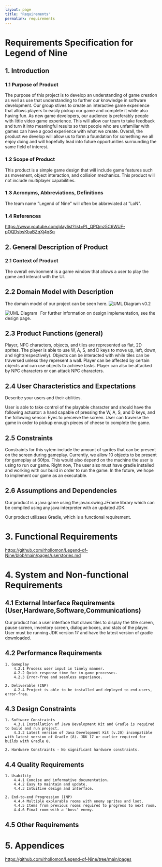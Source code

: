 ```yaml
---
layout: page
title: "Requirements"
permalink: requirements
---
```


# Requirements Specification for Legend of Nine

## 1. Introduction

### 1.1 Purpose of Product

The purpose of this project is to develop an understanding of game creation as well as use that understanding to further our knowledge in software development. Our group stives to create an interactive game experience that allows players to easily pickup our game and complete it while also having fun. As new game developers, our audience is preferably people with little video game experience. This will allow our team to take feedback and turn it into meaningful results so that people who are unfamiliar with games can have a good experience with what we create. Overall, the product we develop will allow us to form a foundation for something we all enjoy doing and will hopefully lead into future opportunities surrounding the same field of interest. 

### 1.2 Scope of Product

This product is a simple game design that will include game features such as movement, object interaction, and collision mechanics. This product will not include multiplayer capabilities.
### 1.3 Acronyms, Abbreviations, Definitions

The team name "Legend of Nine" will often be abbreviated at "LoN". 

### 1.4 References

https://www.youtube.com/playlist?list=PL_QPQmz5C6WUF-pOQDsbsKbaBZqXj4qSq

## 2. General Description of Product

### 2.1 Context of Product

The overall environment is a game window that allows a user to play the game and interact with the UI.  

## 2.2 Domain Model with Description

The domain model of our project can be seen here.
![UML Diagram v0.2](Legend-of-Nine/LegendOfNine/src/res/arch/uml_v0.2.png)

<img src="Legend-of-Nine/LegendOfNine/src/res/arch/uml_v0.2.png"
     alt="UML Diagram"
     style="float: left; margin-right: 10px;" />

For further information on design implementation, see the design page. 

## 2.3 Product Functions (general)

Player, NPC characters, objects, and tiles are represented as flat, 2D sprites. The player is able to use W, A, S, and D keys to move up, left, down, and right(respectively). Objects can be interacted with while tiles can be traversed unless they represent a wall. Player can be affected by certain objects and can use objects to achieve tasks. Player can also be attacked by NPC characters or can attack NPC characters.  
## 2.4 User Characteristics and Expectations

Describe your users and their abilities.

User is able to take control of the playable character and should have the following actuator: a hand capable of pressing the W, A, S, and D keys, and the following sensor: Eyes to perceive the screen. User can traverse the game in order to pickup enough pieces of cheese to complete the game.   
## 2.5 Constraints

Constraints for this sytem include the amount of sprites that can be present on the screen during gameplay. Currently, we allow 10 objects to be present for gameplay at 60fps. This would also depend on the machine the user is using to run our game. Right now, The user also must have gradle installed and working with our build in order to run the game. In the future, we hope to implement our game as an executable.

## 2.6 Assumptions and Dependencies

Our product is a java game using the javax.swing.JFrame library which can be compiled using any java interpreter with an updated JDK. 

Our product utilizaes Gradle, which is a functional requirement. 

# 3. Functional Requirements

https://github.com/rhollomon/Legend-of-Nine/blob/main/pages/userstories.md

# 4. System and Non-functional Requirements

## 4.1 External Interface Requirements (User,Hardware,Software,Communications)

Our product has a user interface that draws tiles to display the title screen, pause screen, inventory screen, dialogue boxes, and stats of the player. 
User must be running JDK version 17 and have the latest version of gradle downloaded.

## 4.2 Performance Requirements

    1. Gameplay
        4.2.1 Process user input in timely manner. 
        4.2.2 Quick response time for in-game processes. 
        4.2.3 Error-free and seamless experience. 

    2. Deliverable (INP)
        4.2.4 Project is able to be installed and deployed to end-users, error-free.

## 4.3 Design Constraints

    1. Software Constraints
        4.3.1 Installation of Java Development Kit and Gradle is required to build and run project. 
        4.3.2 Latest version of Java Development Kit (v.20) incompatible with latest version of Gradle (8). JDK 17 or earlier required for builds with Gradle 8. 

    2. Hardware Constraints - No significant hardware constraints. 

## 4.4 Quality Requirements

    1. Usability
        4.4.1 Concise and informative documentation. 
        4.4.2 Easy to maintain and update. 
        4.4.3 Intuitive design and interface. 
    
    2. End-to-end Progression (INP)
        4.4.4 Multiple explorable rooms with enemy sprites and loot.
        4.4.5 Items from previous rooms required to progress to next room.
        4.4.6 Final room with a 'boss' enemy. 

## 4.5 Other Requirements
 

# 5. Appendices

https://github.com/rhollomon/Legend-of-Nine/tree/main/pages

